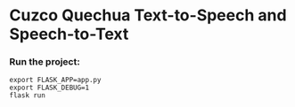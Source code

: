 # Cuzco Quechua Text-to-Speech and Speech-to-Text
### Run the project:

    export FLASK_APP=app.py
    export FLASK_DEBUG=1
    flask run
